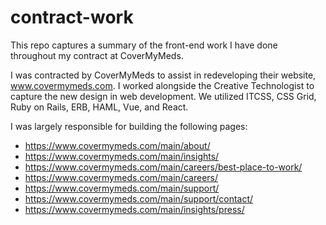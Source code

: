 # contract-work
This repo captures a summary of the front-end work I have done throughout my contract at CoverMyMeds.

I was contracted by CoverMyMeds to assist in redeveloping their website, www.covermymeds.com. I worked alongside the Creative Technologist to capture the new design in web development. We utilized ITCSS, CSS Grid, Ruby on Rails, ERB, HAML, Vue, and React. 

I was largely responsible for building the following pages: 

- https://www.covermymeds.com/main/about/
- https://www.covermymeds.com/main/insights/
- https://www.covermymeds.com/main/careers/best-place-to-work/
- https://www.covermymeds.com/main/careers/
- https://www.covermymeds.com/main/support/
- https://www.covermymeds.com/main/support/contact/
- https://www.covermymeds.com/main/insights/press/
